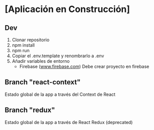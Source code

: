 # [Aplicación en Construcción]

## Dev

1. Clonar repositorio
2. npm install
3. npm run
4. Copiar el .env.template y renombrarlo a .env
5. Añadir variables de entorno
   - Firebase (www.firebase.com) Debe crear proyecto en firebase

## Branch "react-context"
Estado global de la app a través del Context de React

## Branch "redux"
Estado global de la app a través de React Redux (deprecated)